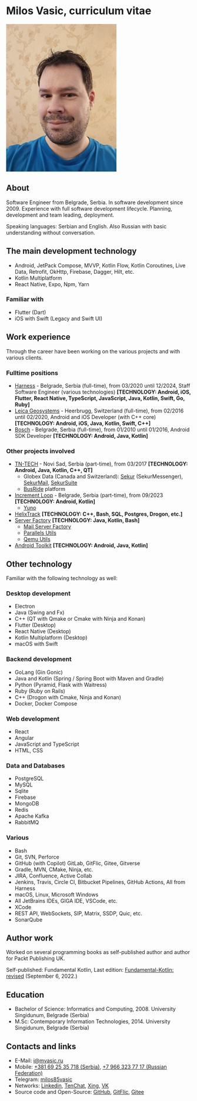 # Milos Vasic, curriculum vitae

![Milos Vasic](assets/images/milosvasic.png)

## About

Software Engineer from Belgrade, Serbia. In software development since 2009.
Experience with full software development lifecycle. Planning, development and team leading, deployment.

Speaking languages: Serbian and English.
Also Russian with basic understanding without conversation.

## The main development technology

- Android, JetPack Compose, MVVP, Kotlin Flow, Kotlin Coroutines, Live Data, Retrofit, OkHttp, Firebase, Dagger, Hilt, etc.
- Kotlin Multiplatform
- React Native, Expo, Npm, Yarn

### Familiar with

- Flutter (Dart)
- iOS with Swift (Legacy and Swift UI)

## Work experience

Through the career have been working on the various projects and with various clients.

### Fulltime positions

- [Harness](http://harness.io/) - Belgrade, Serbia (full-time), from 03/2020 until 12/2024, Staff Software Engineer (various technologies) **[TECHNOLOGY: Android, iOS, Flutter, React Native, TypeScript, JavaScript, Java, Kotlin, Swift, Go, Ruby]**
- [Leica Geosystems](https://leica-geosystems.com/) - Heerbrugg, Switzerland (full-time), from 02/2016 until 02/2020, Android and iOS Developer (with C++ core) **[TECHNOLOGY: Android, iOS, Java, Kotlin, Swift, C++]**
- [Bosch](https://www.bosch.rs/) - Belgrade, Serbia (full-time), from 01/2010 until 01/2016, Android SDK Developer **[TECHNOLOGY: Android, Java, Kotlin]**

### Other projects involved

- [TN-TECH](https://tn-tech.co.rs/) - Novi Sad, Serbia (part-time), from 03/2017 **[TECHNOLOGY: Android, Java, Kotlin, C++, QT]**
    - Globex Data (Canada and Switzerland): [Sekur](https://sekur.com/) (SekurMessenger), [SekurMail](https://mail.sekur.com), [SekurSuite](https://play.google.com/store/apps/details?id=ch.digitalsafe)
    - [BusRide](https://tn-tech.co.rs/pf/busride/) platform
- [Increment Loop](https://incrementloop.com/) - Belgrade, Serbia (part-time), from 09/2023 **[TECHNOLOGY: Android, Kotlin]**
    - [Yuno](https://play.google.com/store/apps/details?id=com.gaiali.app)
- [HelixTrack](https://github.com/Helix-Track) **[TECHNOLOGY: C++, Bash, SQL, Postgres, Drogon, etc.]**
- [Server Factory](https://github.com/Server-Factory) **[TECHNOLOGY: Java, Kotlin, Bash]**
    - [Mail Server Factory](https://github.com/Server-Factory/Mail-Server-Factory)
    - [Parallels Utils](https://github.com/Server-Factory/Parallels-Utils)
    - [Qemu Utils](https://github.com/Server-Factory/Qemu-Utils)
- [Android Toolkit](https://github.com/red-elf/Android-Toolkit) **[TECHNOLOGY: Android, Java, Kotlin]**

## Other technology

Familiar with the following technology as well:

### Desktop development

- Electron
- Java (Swing and Fx)
- C++ (QT with Qmake or Cmake with Ninja and Konan)
- Flutter (Desktop)
- React Native (Desktop)
- Kotlin Multiplatform (Desktop)
- macOS with Swift

### Backend development

- GoLang (Gin Gonic)
- Java and Kotlin (Spring / Spring Boot with Maven and Gradle)
- Python (Pyramid, Flask with Waitress)
- Ruby (Ruby on Rails)
- C++ (Drogon with Cmake, Ninja and Konan)
- Docker, Docker Compose

### Web development

- React
- Angular
- JavaScript and TypeScript
- HTML, CSS

### Data and Databases

- PostgreSQL
- MySQL
- Sqlite
- Firebase
- MongoDB
- Redis
- Apache Kafka
- RabbitMQ

### Various

- Bash
- Git, SVN, Perforce
- GitHub (with Copilot) GitLab, GitFlic, Gitee, Gitverse
- Gradle, MVN, CMake, Ninja, etc.
- JIRA, Confluence, Active Collab
- Jenkins, Travis, Circle CI, Bitbucket Pipelines, GitHub Actions, All from Harness
- macOS, Linux, Microsoft Windows
- All JetBrains IDEs, GIGA IDE, VSCode, etc.
- XCode
- REST API, WebSockets, SIP, Matrix, SSDP, Quic, etc.
- SonarQube

## Author work

Worked on several programming books as self-published author and author for Packt Publishing UK.

Self-published: Fundamental Kotlin, Last edition: [Fundamental-Kotlin: revised](https://milosvasic.ru/assets/pdf/Fundamental_Kotlin_3rd_Edition.pdf) (September 6, 2022.)

## Education

- Bachelor of Science: Informatics and Computing, 2008. University Singidunum, Belgrade (Serbia)
- M.Sc: Contemporary Information Technologies, 2014. University Singidunum, Belgrade (Serbia)

## Contacts and links

- E-Mail: [i@mvasic.ru](mailto:i@mvasic.ru)
- Mobile: [+381 69 25 35 718 (Serbia)](tel:+381692535718), [+7 966 323 77 17 (Russian Federation)](tel:+79663237717)
- Telegram: [milos85vasic](https://t.me/milos85vasic)
- Networks: [Linkedin](https://www.linkedin.com/in/милош-milos-васић-vasic-🇷🇸-🇷🇺-53778682/), [TenChat](https://tenchat.ru/milosvasic), [Xing](https://www.xing.com/profile/Milos_Vasic4/web_profiles?expandNeffi=true), [VK](https://vk.com/milos.vasic)
- Source code and Open-Source: [GitHub](https://github.com/milos85vasic), [GitFlic](https://gitflic.ru/user/milosvasic), [Gitee](https://gitee.com/milosvasic)

